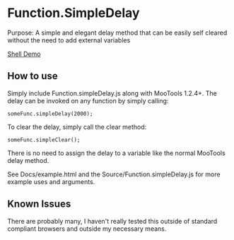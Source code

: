 Function.SimpleDelay
===========
Purpose: A simple and elegant delay method that can be easily self cleared without the need to add external variables

[Shell Demo](http://mootools.net/shell/pGkt3/ "Shell Demo")

How to use
----------
Simply include Function.simpleDelay.js along with MooTools 1.2.4+. The delay can be invoked on any function by simply calling:

	someFunc.simpleDelay(2000);

To clear the delay, simply call the clear method:

	someFunc.simpleClear();

There is no need to assign the delay to a variable like the normal MooTools delay method.

See Docs/example.html and the Source/Function.simpleDelay.js for more example uses and arguments.

Known Issues
-----------------
There are probably many, I haven't really tested this outside of standard compliant browsers and outside my necessary means.